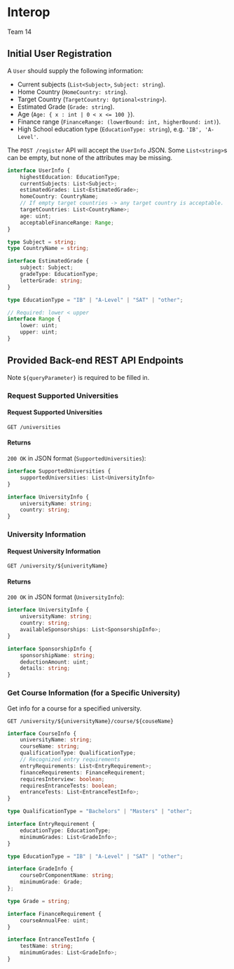 # Interop

Team 14

## Initial User Registration

A `User` should supply the following information:

- Current subjects (`List<Subject>`, `Subject: string`).
- Home Country (`HomeCountry: string`).
- Target Country (`TargetCountry: Optional<string>`).
- Estimated Grade (`Grade: string`).
- Age (`Age: { x : int | 0 < x <= 100 }`).
- Finance range (`FinanceRange: (lowerBound: int, higherBound: int)`).
- High School education type (`EducationType: string`), e.g. `'IB', 'A-Level'`.

The `POST /register` API will accept the `UserInfo` JSON. Some `List<string>`s
can be empty, but none of the attributes may be missing.

```typescript
interface UserInfo {
    highestEducation: EducationType;
    currentSubjects: List<Subject>;
    estimatedGrades: List<EstimatedGrade>;
    homeCountry: CountryName;
    // If empty target countries -> any target country is acceptable.
    targetCountries: List<CountryName>;
    age: uint;
    acceptableFinanceRange: Range;
}

type Subject = string;
type CountryName = string;

interface EstimatedGrade {
    subject: Subject;
    gradeType: EducationType;
    letterGrade: string;
}

type EducationType = "IB" | "A-Level" | "SAT" | "other";

// Required: lower < upper
interface Range {
    lower: uint;
    upper: uint;
}
```

## Provided Back-end REST API Endpoints

Note `${queryParameter}` is required to be filled in.

### Request Supported Universities

#### Request Supported Universities

`GET /universities`

#### Returns

`200 OK` in JSON format (`SupportedUniversities`):

```typescript
interface SupportedUniversities {
    supportedUniversities: List<UniversityInfo>
}

interface UniversityInfo {
    universityName: string;
    country: string;
}
```

### University Information

#### Request University Information

`GET /university/${univerityName}`

#### Returns

`200 OK` in JSON format (`UniversityInfo`):

```typescript
interface UniversityInfo {
    universityName: string;
    country: string;
    availableSponsorships: List<SponsorshipInfo>;
}

interface SponsorshipInfo {
    sponsorshipName: string;
    deductionAmount: uint;
    details: string;
}
```

### Get Course Information (for a Specific University)

Get info for a course for a specified university.

`GET /university/${universityName}/course/${couseName}`

```typescript
interface CourseInfo {
    universityName: string;
    courseName: string;
    qualificationType: QualificationType;
    // Recognized entry requirements
    entryRequirements: List<EntryRequirement>;
    financeRequirements: FinanceRequirement;
    requiresInterview: boolean;
    requiresEntranceTests: boolean;
    entranceTests: List<EntranceTestInfo>;
}

type QualificationType = "Bachelors" | "Masters" | "other";

interface EntryRequirement {
    educationType: EducationType;
    minimumGrades: List<GradeInfo>;
}

type EducationType = "IB" | "A-Level" | "SAT" | "other";

interface GradeInfo {
    courseOrComponentName: string;
    minimumGrade: Grade;
};

type Grade = string;

interface FinanceRequirement {
    courseAnnualFee: uint;
}

interface EntranceTestInfo {
    testName: string;
    minimumGrades: List<GradeInfo>;
}
```
